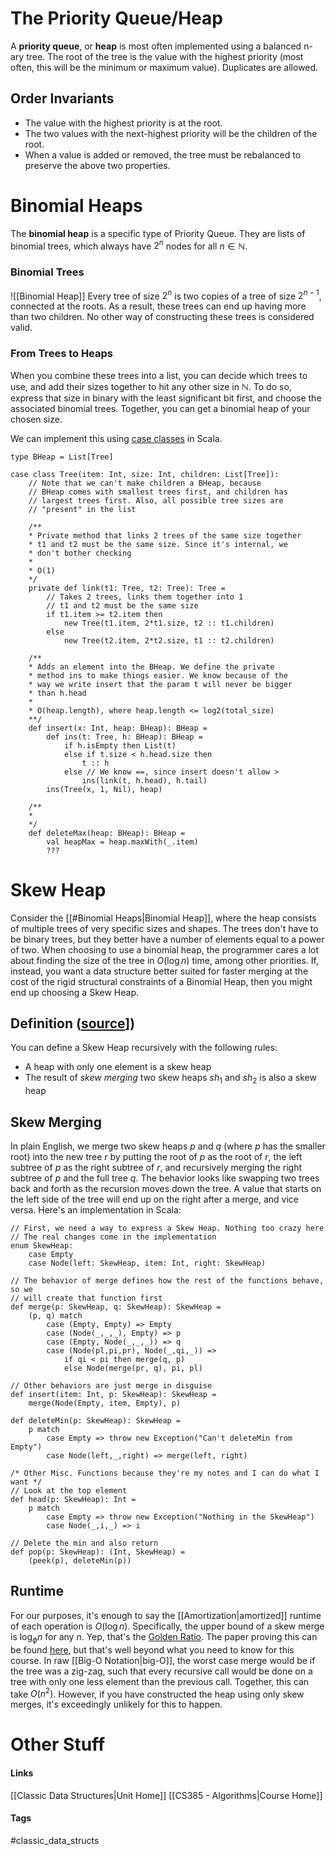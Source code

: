 # The Priority Queue/Heap
A **priority queue**, or **heap** is most often implemented using a balanced n-ary tree. The root of the tree is the value with the highest priority (most often, this will be the minimum or maximum value). Duplicates are allowed.
## Order Invariants
* The value with the highest priority is at the root.
* The two values with the next-highest priority will be the children of the root.
* When a value is added or removed, the tree must be rebalanced to preserve the above two properties.
# Binomial Heaps
The **binomial heap** is a specific type of Priority Queue. They are lists of binomial trees, which always have $2^n$ nodes for all $n \in \mathbb{N}$.
### Binomial Trees
![[Binomial Heap]]
Every tree of size $2^n$ is two copies of a tree of size $2^{n-1}$, connected at the roots. As a result, these trees can end up having more than two children. No other way of constructing these trees is considered valid.
### From Trees to Heaps
When you combine these trees into a list, you can decide which trees to use, and add their sizes together to hit any other size in $\mathbb{N}$. To do so, express that size in binary with the least significant bit first, and choose the associated binomial trees. Together, you can get a binomial heap of your chosen size.

We can implement this using [case classes](https://docs.scala-lang.org/tour/case-classes.html) in Scala.
```
type BHeap = List[Tree]

case class Tree(item: Int, size: Int, children: List[Tree]):
	// Note that we can't make children a BHeap, because
	// BHeap comes with smallest trees first, and children has
	// largest trees first. Also, all possible tree sizes are
	// "present" in the list

	/**
	* Private method that links 2 trees of the same size together
	* t1 and t2 must be the same size. Since it's internal, we
	* don't bother checking
	* 
	* O(1)
	*/
	private def link(t1: Tree, t2: Tree): Tree =
		// Takes 2 trees, links them together into 1
		// t1 and t2 must be the same size
		if t1.item >= t2.item then
			new Tree(t1.item, 2*t1.size, t2 :: t1.children)
		else
			new Tree(t2.item, 2*t2.size, t1 :: t2.children)

	/** 
	* Adds an element into the BHeap. We define the private
	* method ins to make things easier. We know because of the
	* way we write insert that the param t will never be bigger
	* than h.head
	*
	* O(heap.length), where heap.length <= log2(total_size)
	**/
	def insert(x: Int, heap: BHeap): BHeap =
		def ins(t: Tree, h: BHeap): BHeap =
			if h.isEmpty then List(t)
			else if t.size < h.head.size then
				t :: h
			else // We know ==, since insert doesn't allow >
				ins(link(t, h.head), h.tail)
		ins(Tree(x, 1, Nil), heap)

	/**
	*
	*/
	def deleteMax(heap: BHeap): BHeap =
		val heapMax = heap.maxWith(_.item)
		???
```
# Skew Heap
Consider the [[#Binomial Heaps|Binomial Heap]], where the heap consists of multiple trees of very specific sizes and shapes. The trees don't have to be binary trees, but they better have a number of elements equal to a power of two. When choosing to use a binomial heap, the programmer cares a lot about finding the size of the tree in $O(\log n)$ time, among other priorities.
If, instead, you want a data structure better suited for faster merging at the cost of the rigid structural constraints of a Binomial Heap, then you might end up choosing a Skew Heap.
## Definition ([source](https://en.wikipedia.org/wiki/Skew_heap#Definition)])
You can define a Skew Heap recursively with the following rules:
* A heap with only one element is a skew heap
* The result of *skew merging* two skew heaps $sh_1$ and $sh_2$ is also a skew heap
## Skew Merging
In plain English, we merge two skew heaps $p$ and $q$ (where $p$ has the smaller root) into the new tree $r$ by putting the root of $p$ as the root of $r$, the left subtree of $p$ as the right subtree of $r$, and recursively merging the right subtree of $p$ and the full tree $q$. The behavior looks like swapping two trees back and forth as the recursion moves down the tree. A value that starts on the left side of the tree will end up on the right after a merge, and vice versa.
Here's an implementation in Scala:
```
// First, we need a way to express a Skew Heap. Nothing too crazy here
// The real changes come in the implementation
enum SkewHeap:
	case Empty
	case Node(left: SkewHeap, item: Int, right: SkewHeap)

// The behavior of merge defines how the rest of the functions behave, so we
// will create that function first
def merge(p: SkewHeap, q: SkewHeap): SkewHeap =
	(p, q) match
		case (Empty, Empty) => Empty
		case (Node(_,_,_), Empty) => p
		case (Empty, Node(_,_,_)) => q
		case (Node(pl,pi,pr), Node(_,qi,_)) =>
			if qi < pi then merge(q, p)
			else Node(merge(pr, q), pi, pl)

// Other behaviors are just merge in disguise
def insert(item: Int, p: SkewHeap): SkewHeap =
	merge(Node(Empty, item, Empty), p)

def deleteMin(p: SkewHeap): SkewHeap =
	p match
		case Empty => throw new Exception("Can't deleteMin from Empty")
		case Node(left,_,right) => merge(left, right)

/* Other Misc. Functions because they're my notes and I can do what I want */
// Look at the top element
def head(p: SkewHeap): Int =
	p match
		case Empty => throw new Exception("Nothing in the SkewHeap")
		case Node(_,i,_) => i
		
// Delete the min and also return
def pop(p: SkewHeap): (Int, SkewHeap) =
	(peek(p), deleteMin(p))
```
## Runtime
For our purposes, it's enough to say the [[Amortization|amortized]] runtime of each operation is $O(\log n)$. Specifically, the upper bound of a skew merge is $\log_\phi n$ for any $n$. Yep, that's the [Golden Ratio](https://en.wikipedia.org/wiki/Golden_ratio). The paper proving this can be found [here](https://www.win.tue.nl/~berry/papers/topskew.pdf), but that's well beyond what you need to know for this course. In raw [[Big-O Notation|big-O]], the worst case merge would be if the tree was a zig-zag, such that every recursive call would be done on a tree with only one less element than the previous call. Together, this can take $O(n^2)$. However, if you have constructed the heap using only skew merges, it's exceedingly unlikely for this to happen.
# Other Stuff
#### Links
[[Classic Data Structures|Unit Home]]
[[CS385 - Algorithms|Course Home]]
#### Tags
#classic_data_structs
